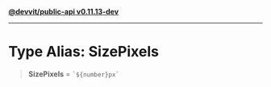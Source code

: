 [**@devvit/public-api v0.11.13-dev**](../../../../../../README.md)

---

# Type Alias: SizePixels

> **SizePixels** = `` `${number}px` ``

